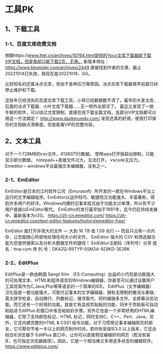 # 工具PK

## 1、下载工具
 
### 1-1、百度文库收费文档
根据https://www.ittel.cn/archives/10764.html提供的Yoco文库下载器能下载VIP文档，但是我却只能下载2页，无用。
新版本地址：https://www.bluelsqkj.com/archives/2449
直接找到作者的文章，截止20221014已失效，我现在是20221018，GG。

比较知名的还属冰点文库，但由于各种压力等原因，冰点文库下载器很早前就已经停止维护和下载。

这些年已经消失的百度文库下载工具，小哥已经数都数不清了。最早的大圣文库、后面的冰点下载器、小叶文库下载器……无一例外全部凉了。
最近又发现了一款牛掰的软件，可以绕过文库限制，直接在线下载全篇文档，连部分VIP文档都可以用这一方法搞定！
http://www.daokeyuedu.com/
发现还真的好用，使用打印保存的文档缺点清晰度。但是能看VIP的完整内容。

## 2、文本工具
对于一个728MB的csv文件，4139071行数据。
使用wps打开报超出限制，只能显示部分数据。
notepad++直接文件过大，无法打开。
vscode无压力。
Emeditor – windows平台最强文本编辑器，没有之一。

### 2-1、EmEditor
EmEditor是日本的江村软件公司（Emurasoft）所开发的一款在Windows平台上运行的文字编辑程序。EmEditor以运作轻巧、敏捷而又功能强大、丰富著称，得到许多用户的好评。Windows内建的记事本程式由于功能太过单薄，所以有不少用户直接以EmEditor取代。
EmEditor的发行最早始于1997年，迄今仍在持续发展中，最新版本为v20。
https://zh-cn.emeditor.com/
https://zh-cn.emeditor.com/text-editor-features/history/emeditor-free/

EmEditor 能打开非常大的文件 — 大到 16 TB 或 1.09 兆行 — 而且只占用一点内存，让您能随心所欲地处理任何大小的文件。
EmEditor 强大的 CSV 和筛选器功能为您提供搜索以及分析大数据文件的捷径！
EmEditor注册码（序列号）分享
姓 名：ttrar.com
序 列 号：DKAZQ-R9TYP-5SM2A-9Z8KD-3E2RK

### 2-2、EditPlus 
EditPlus是一款由韩国 Sangil Kim （ES-Computing）出品的小巧但是功能强大的可处理文本、HTML和程序语言的Windows编辑器，你甚至可以通过设置用户工具将其作为C,Java,Php等等语言的一个简单的IDE。
EditPlus（文字编辑器）汉化版是一套功能强大，可取代记事本的文字编辑器，拥有无限制的撤消与重做、英文拼字检查、自动换行、列数标记、搜寻取代、同时编辑多文件、全屏幕浏览功能。而它还有一个好用的功能，就是它有监视剪贴板的功能，同步于剪贴板可自动粘贴进 EditPlus 的窗口中省去粘贴的步骤。另外它也是一个非常好用的HTML编辑器，它除了支持颜色标记、HTML 标记，同时支持C、C++、Perl、Java，另外，它还内建完整的HTML & CSS1 指令功能，对于习惯用记事本编辑网页的朋友，它可帮你节省一半以上的网页制作时间，若你有安装IE3.0 以上版本，它还会结合IE浏览器于 EditPlus 窗口中，让你可以直接预览编辑好的网页（若没安装IE，也可指定浏览器路径）。因此，它是一个相当棒又多用途多状态的编辑软件。
https://www.editplus.com/





